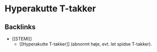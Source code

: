 # Hyperakutte T-takker

## Backlinks
* [[STEMI]]
	* [[Hyperakutte T-takker]] (abnormt høje, evt. let spidse T-takker).

<!-- {BearID:F04466B0-163B-4E2C-A652-04235FE67B0A-71192-00010CCEE5E64446} -->
